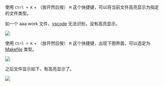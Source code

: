 使用 `Ctrl + K` + （放开然后按） `M` 这个快捷键，可以将当前文件高亮显示为指定的文件类型。

如一个 aaa.work 文件，[vscode](https://so.csdn.net/so/search?q=vscode&spm=1001.2101.3001.7020) 无法识别，没有高亮显示。

![](https://img-blog.csdnimg.cn/20210310171019751.png?x-oss-process=image/watermark,type_ZmFuZ3poZW5naGVpdGk,shadow_10,text_aHR0cHM6Ly9ibG9nLmNzZG4ubmV0L3c5NDI0MDEwNTM=,size_16,color_FFFFFF,t_70)

使用 `Ctrl + K` + （放开然后按） `M` 这个快捷键，出现下图界面，可以选定为 [Makefile](https://so.csdn.net/so/search?q=Makefile&spm=1001.2101.3001.7020) 类型。

![](https://img-blog.csdnimg.cn/20210310171126470.png?x-oss-process=image/watermark,type_ZmFuZ3poZW5naGVpdGk,shadow_10,text_aHR0cHM6Ly9ibG9nLmNzZG4ubmV0L3c5NDI0MDEwNTM=,size_16,color_FFFFFF,t_70)

之后文件显示如下，有高亮显示了。

![](https://img-blog.csdnimg.cn/20210310171253149.png?x-oss-process=image/watermark,type_ZmFuZ3poZW5naGVpdGk,shadow_10,text_aHR0cHM6Ly9ibG9nLmNzZG4ubmV0L3c5NDI0MDEwNTM=,size_16,color_FFFFFF,t_70)

